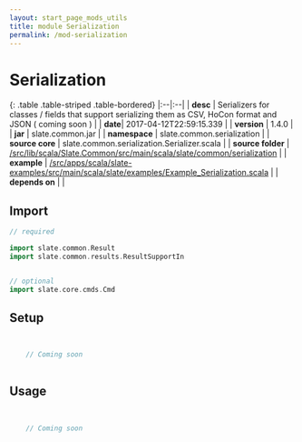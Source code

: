 ```yaml
---
layout: start_page_mods_utils
title: module Serialization
permalink: /mod-serialization
---
```


# Serialization

{: .table .table-striped .table-bordered}
|:--|:--|
| **desc** | Serializers for classes / fields that support serializing them as CSV, HoCon format and JSON ( coming soon ) | 
| **date**| 2017-04-12T22:59:15.339 |
| **version** | 1.4.0  |
| **jar** | slate.common.jar  |
| **namespace** | slate.common.serialization  |
| **source core** | slate.common.serialization.Serializer.scala  |
| **source folder** | [/src/lib/scala/Slate.Common/src/main/scala/slate/common/serialization](https://github.com/code-helix/slatekit/tree/master/src/lib/scala/Slate.Common/src/main/scala/slate/common/serialization)  |
| **example** | [/src/apps/scala/slate-examples/src/main/scala/slate/examples/Example_Serialization.scala](https://github.com/code-helix/slatekit/tree/master/src/apps/scala/slate-examples/src/main/scala/slate/examples/Example_Serialization.scala) |
| **depends on** |   |

## Import
```scala 
// required 

import slate.common.Result
import slate.common.results.ResultSupportIn


// optional 
import slate.core.cmds.Cmd


```

## Setup
```scala


    // Coming soon
    

```

## Usage
```scala


    // Coming soon
    

```


